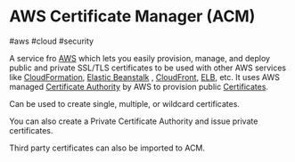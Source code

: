 # AWS Certificate Manager (ACM)
#aws #cloud #security 

A service fro [AWS](Cloud%20Computing/AWS/AWS.md) which lets you easily provision, manage, and deploy public and private SSL/TLS certificates to be used with other AWS services like [CloudFormation](Cloud%20Computing/AWS/Application%20Integration/CloudFormation.md), [Elastic Beanstalk](Elastic%20Beanstalk) , [CloudFront](Cloud%20Computing/AWS/Networking/CloudFront.md), [ELB](Cloud%20Computing/AWS/Compute/ELB.md), etc. It uses AWS managed [Certificate Authority](Cyber%20Security/Cryptography/Certificate%20Authority.md) by AWS to provision public [Certificates](Certificates).

Can be used to create single, multiple, or wildcard certificates.

You can also create  a Private Certificate Authority and issue private certificates.

Third party certificates can also be imported to ACM.